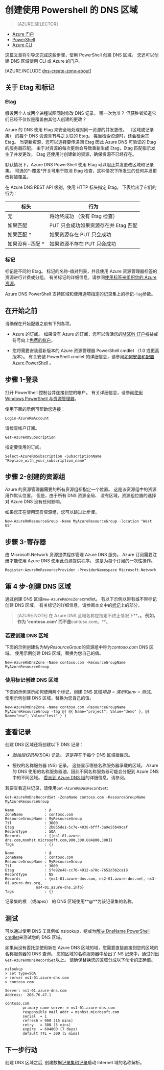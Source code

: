 <properties
   pageTitle="开始使用 Azure DNS |Microsoft Azure"
   description="了解如何为 Azure DNS 创建 DNS 区域。这是循序渐进以获取第一个 DNS 区域创建启动承载您使用 PowerShell 的 DNS 域。"
   services="dns"
   documentationCenter="na"
   authors="sdwheeler"
   manager="carmonm"
   editor=""/>

<tags
   ms.service="dns"
   ms.devlang="na"
   ms.topic="article"
   ms.tgt_pltfrm="na"
   ms.workload="infrastructure-services"
   ms.date="08/16/2016"
   ms.author="sewhee"/>

# <a name="create-a-dns-zone-using-powershell"></a>创建使用 Powershell 的 DNS 区域

> [AZURE.SELECTOR]
- [Azure 门户](dns-getstarted-create-dnszone-portal.md)
- [PowerShell](dns-getstarted-create-dnszone.md)
- [Azure CLI](dns-getstarted-create-dnszone-cli.md)

这篇文章将引导您完成这些步骤，使用 PowerShell 创建 DNS 区域。 您还可以创建 DNS 区域使用 CLI 或 Azure 的门户。

[AZURE.INCLUDE [dns-create-zone-about](../../includes/dns-create-zone-about-include.md)]

## <a name="tagetag"></a>关于 Etag 和标记

### <a name="etags"></a>Etag

假设两个人或两个进程试图同时修改 DNS 记录。 哪一次为准？ 但获胜者知道它们已经不仅仅是覆盖由其他人创建的更改？

Azure 的 DNS 使用 Etag 来安全地处理对同一资源的并发更改。 （区域或记录集） 的每个 DNS 资源具有与之关联的 Etag。 每当检索资源时，还会检索其 Etag。 当更新资源，您可以选择要传递回 Etag 因此 Azure DNS 可验证的 Etag 的服务器匹配。 由于对资源的每次更新会导致重新生成 Etag，Etag 匹配指示发生了并发更改。 Etag 还使用时创建新的资源，确保资源不已经存在。

默认情况下，Azure DNS PowerShell 使用 Etag 可以阻止并发更改区域和记录集。 可选的*-覆盖*开关可用于取消 Etag 检查，这种情况下所发生的任何并发更改将被覆盖。

在 Azure DNS REST API 级别，使用 HTTP 标头指定 Etag。  下表给出了它们的行为︰

|标头|行为|
|------|--------|
|无|将始终成功 （没有 Etag 检查）|
|如果匹配<etag>|PUT 只会成功如果资源存在并 Etag 匹配|
|如果匹配 *     | 如果资源存在 PUT 只会成功|
|如果没有-匹配 * |  如果资源不存在 PUT 只会成功|

### <a name="tags"></a>标记

标记是不同的 Etag。 标记的名称-值对列表，并且使用 Azure 资源管理器标签的资源进行计费或分组。 有关标记的详细信息，请参阅[使用标签来组织您的 Azure 资源](../resource-group-using-tags.md)。

Azure DNS PowerShell 支持区域和使用选项指定的记录集上的标记`-Tag`参数。


## <a name="before-you-begin"></a>在开始之前

请确保在开始配置之前有下列各项。

- Azure 的订阅。 如果没有 Azure 的订阅，您可以激活您的[MSDN 订户权益](https://azure.microsoft.com/pricing/member-offers/msdn-benefits-details/)或符号向上[免费的帐户](https://azure.microsoft.com/pricing/free-trial/)。

- 您将需要安装最新版本的 Azure 资源管理器 PowerShell cmdlet （1.0 或更高版本）。 有关安装 PowerShell cmdlet 的详细信息，请参阅[如何安装和配置 Azure PowerShell](../powershell-install-configure.md) 。

## <a name="step-1---sign-in"></a>步骤 1-登录

打开 PowerShell 控制台并连接到您的帐户。 有关详细信息，请参阅[使用 Windows PowerShell 与资源管理器](../powershell-azure-resource-manager.md)。

使用下面的示例可帮助您连接︰

    Login-AzureRmAccount

请检查帐户订阅。

    Get-AzureRmSubscription

指定要使用的订阅。

    Select-AzureRmSubscription -SubscriptionName "Replace_with_your_subscription_name"

## <a name="step-2---create-a-resource-group"></a>步骤 2-创建的资源组

Azure 的资源管理器需要的所有资源组都指定一个位置。 这是该资源组中的资源用作默认位置。 但是，由于所有 DNS 资源全局、 没有区域，资源组位置的选择对 Azure DNS 没有任何影响。

如果您正在使用现有资源组，您可以跳过此步骤。

    New-AzureRmResourceGroup -Name MyAzureResourceGroup -location "West US"


## <a name="step-3---register"></a>步骤 3-寄存器

由 Microsoft.Network 资源提供程序管理 Azure DNS 服务。 Azure 订阅需要注册才能使用 Azure DNS 使用此资源提供程序。 这是为每个订阅的一次性操作。

    Register-AzureRmResourceProvider -ProviderNamespace Microsoft.Network


## <a name="step-4----create-a-dns-zone"></a>第 4 步-创建 DNS 区域

通过创建 DNS 区域`New-AzureRmDnsZone`cmdlet。 有以下示例以带有或不带标记创建 DNS 区域。 有关标记的详细信息，请参阅本文中的[标记](#tags)上的部分。

>[AZURE.NOTE] 在 Azure DNS 区域名称应指定不终止情况下**。**。 例如，作为 '**contoso.com**' 而不是**contoso.com。**。

### <a name="to-create-a-dns-zone"></a>若要创建 DNS 区域

下面的示例创建名为*MyResourceGroup*的资源组中称为*contoso.com* DNS 区域。 使用示例创建 DNS 区域，替换为您自己的值。

    New-AzureRmDnsZone -Name contoso.com -ResourceGroupName MyAzureResourceGroup

### <a name="to-create-a-dns-zone-with-tags"></a>使用标记创建 DNS 区域

下面的示例演示如何使用两个标记，创建 DNS 区域*项目 = 演示*和*env = 测试*。 使用示例创建 DNS 区域，替换为您自己的值。

    New-AzureRmDnsZone -Name contoso.com -ResourceGroupName MyAzureResourceGroup -Tag @( @{ Name="project"; Value="demo" }, @{ Name="env"; Value="test" } )

## <a name="view-records"></a>查看记录

创建 DNS 区域还将创建以下 DNS 记录︰

- *起始授权机构*(SOA) 记录。 这是存在于每个 DNS 区域根目录。

- 授权的名称服务器 (NS) 记录。 这些显示哪些名称服务器承载的区域。 Azure 的 DNS 使用的名称服务器池，因此不同名称服务器可能会分配到 Azure DNS 中的不同区域。 [委派到 Azure DNS 域](dns-domain-delegation.md)的详细信息，请参阅。

若要查看这些记录，请使用`Get-AzureRmDnsRecordSet`:

    Get-AzureRmDnsRecordSet -ZoneName contoso.com -ResourceGroupName MyAzureResourceGroup

    Name              : @
    ZoneName          : contoso.com
    ResourceGroupName : MyResourceGroup
    Ttl               : 3600
    Etag              : 2b855de1-5c7e-4038-bfff-3a9e55b49caf
    RecordType        : SOA
    Records           : {[ns1-01.azure-dns.com,msnhst.microsoft.com,900,300,604800,300]}
    Tags              : {}

    Name              : @
    ZoneName          : contoso.com
    ResourceGroupName : MyResourceGroup
    Ttl               : 3600
    Etag              : 5fe92e48-cc76-4912-a78c-7652d362ca18
    RecordType        : NS
    Records           : {ns1-01.azure-dns.com, ns2-01.azure-dns.net, ns3-01.azure-dns.org,
                  ns4-01.azure-dns.info}
    Tags              : {}


记录集的根 （或*apex*） 的 DNS 区域使用**@**为该记录集的名称。


## <a name="test"></a>测试

可以通过使用 DNS 工具例如 nslookup，挖或为[解决 DnsName PowerShell cmdlet](https://technet.microsoft.com/library/jj590781.aspx)来测试您的 DNS 区域。

如果尚没有委托您使用新在 Azure DNS 区域的域，您需要直接直接到您的区域的名称服务器的 DNS 查询。 您的区域的名称服务器中给出了 NS 记录中，通过列出`Get-AzureRmDnsRecordSet`以上。 请确保替换您的区域分成以下命令的正确值。

    nslookup
    > set type=SOA
    > server ns1-01.azure-dns.com
    > contoso.com

    Server: ns1-01.azure-dns.com
    Address:  208.76.47.1

    contoso.com
            primary name server = ns1-01.azure-dns.com
            responsible mail addr = msnhst.microsoft.com
            serial  = 1
            refresh = 900 (15 mins)
            retry   = 300 (5 mins)
            expire  = 604800 (7 days)
            default TTL = 300 (5 mins)


## <a name="next-steps"></a>下一步行动

创建 DNS 区域之后, 创建数据[记录集和记录](dns-getstarted-create-recordset.md)启动 Internet 域的名称解析。

